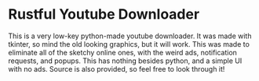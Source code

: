 # Rustful Youtube Downloader
This is a very low-key python-made youtube downloader. It was made with tkinter, so mind the old looking graphics, but it will work. This was made to eliminate all of the sketchy online ones, with the weird ads, notification requests, and popups. This has nothing besides python, and a simple UI with no ads. Source is also provided, so feel free to look through it!

